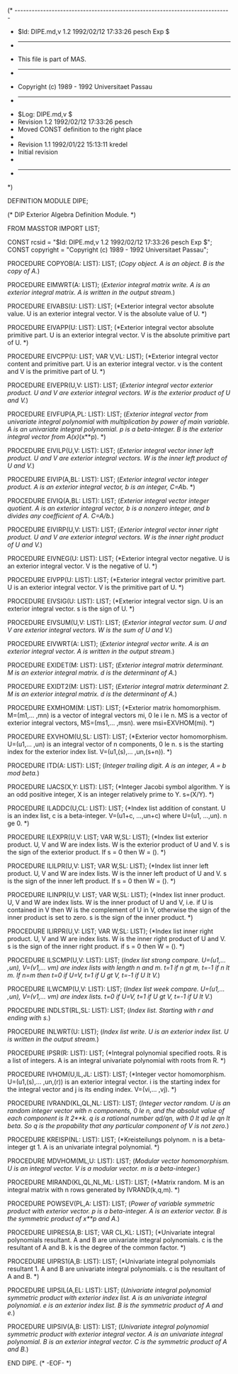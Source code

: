 (* ----------------------------------------------------------------------------
 * $Id: DIPE.md,v 1.2 1992/02/12 17:33:26 pesch Exp $
 * ----------------------------------------------------------------------------
 * This file is part of MAS.
 * ----------------------------------------------------------------------------
 * Copyright (c) 1989 - 1992 Universitaet Passau
 * ----------------------------------------------------------------------------
 * $Log: DIPE.md,v $
 * Revision 1.2  1992/02/12  17:33:26  pesch
 * Moved CONST definition to the right place
 *
 * Revision 1.1  1992/01/22  15:13:11  kredel
 * Initial revision
 *
 * ----------------------------------------------------------------------------
 *)

DEFINITION MODULE DIPE;

(* DIP Exterior Algebra Definition Module. *)



FROM MASSTOR IMPORT LIST;

CONST rcsid = "$Id: DIPE.md,v 1.2 1992/02/12 17:33:26 pesch Exp $";
CONST copyright = "Copyright (c) 1989 - 1992 Universitaet Passau";



PROCEDURE COPYOB(A: LIST): LIST; 
(*Copy object. A is an object. B is the copy of A.*)


PROCEDURE EIMWRT(A: LIST); 
(*Exterior integral matrix write. A is an exterior
integral matrix. A is written in the output stream.*)


PROCEDURE EIVABS(U: LIST): LIST; 
(*Exterior integral vector absolute value. U is an
exterior integral vector. V is the absolute value of U. *)


PROCEDURE EIVAPP(U: LIST): LIST; 
(*Exterior integral vector absolute primitive part. U is an
exterior integral vector. V is the absolute primitive part of U. *)


PROCEDURE EIVCPP(U: LIST;  VAR V,VL: LIST); 
(*Exterior integral vector content and primitive part.
U is an exterior integral vector. v is the content and
V is the primitive part of U. *)


PROCEDURE EIVEPR(U,V: LIST): LIST; 
(*Exterior integral vector exterior product. U and V are exterior
integral vectors. W is the exterior product of U and V.*)


PROCEDURE EIVFUP(A,PL: LIST): LIST; 
(*Exterior integral vector from univariate integral polynomial
with multiplication by power of main variable. A is an
univariate integral polynomial. p is a beta-integer. B is the
exterior integral vector from A(x)*(x**p). *)


PROCEDURE EIVILP(U,V: LIST): LIST; 
(*Exterior integral vector inner left product. U and V are
exterior integral vectors. W is the inner left
product of U and V.*)


PROCEDURE EIVIP(A,BL: LIST): LIST; 
(*Exterior integral vector integer product. A is an
exterior integral vector, b is an integer, C=A*b. *)


PROCEDURE EIVIQ(A,BL: LIST): LIST; 
(*Exterior integral vector integer quotient. A is an
exterior integral vector, b is a nonzero integer,
and b divides any coefficient of A. C=A/b.*)


PROCEDURE EIVIRP(U,V: LIST): LIST; 
(*Exterior integral vector inner right product. U and V are
exterior integral vectors. W is the inner right
product of U and V.*)


PROCEDURE EIVNEG(U: LIST): LIST; 
(*Exterior integral vector negative. U is an exterior
integral vector. V is the negative of U. *)


PROCEDURE EIVPP(U: LIST): LIST; 
(*Exterior integral vector primitive part. U is an
exterior integral vector. V is the primitive part of U. *)


PROCEDURE EIVSIG(U: LIST): LIST; 
(*Exterior integral vector sign. U is an exterior
integral vector. s is the sign of U. *)


PROCEDURE EIVSUM(U,V: LIST): LIST; 
(*Exterior integral vector sum. U and V are exterior
integral vectors. W is the sum of U and V.*)


PROCEDURE EIVWRT(A: LIST); 
(*Exterior integral vector write. A is an exterior
integral vector. A is written in the output stream.*)


PROCEDURE EXIDET(M: LIST): LIST; 
(*Exterior integral matrix determinant. M is an exterior integral
matrix. d is the determinant of A.*)


PROCEDURE EXIDT2(M: LIST): LIST; 
(*Exterior integral matrix determinant 2. M is an exterior integral
matrix. d is the determinant of A.*)


PROCEDURE EXMHOM(M: LIST): LIST; 
(*Exterior matrix homomorphism. M=(m1,... ,mn) is a
vector of integral vectors mi, 0 le i le n. MS is a
vector of exterior integral vectors, MS=(ms1,... ,msn).
were msi=EXVHOM(mi). *)


PROCEDURE EXVHOM(U,SL: LIST): LIST; 
(*Exterior vector homomorphism. U=(u1,... ,un) is an
integral vector of n components, 0 le n. s is the
starting index for the exterior index list.
V=(u1,(s),... ,un,(s+n)).  *)


PROCEDURE ITD(A: LIST): LIST; 
(*Integer trailing digit. A is an integer,
A = b mod beta.*)


PROCEDURE IJACS(X,Y: LIST): LIST; 
(*Integer Jacobi symbol algorithm. Y is an odd
positive integer, X is an integer relatively prime
to Y. s=(X/Y). *)


PROCEDURE ILADDC(U,CL: LIST): LIST; 
(*Index list addition of constant. U is an index list, c is
a beta-integer. V=(u1+c, ...,un+c) where U=(u1, ...,un). 
n ge 0. *)


PROCEDURE ILEXPR(U,V: LIST;  VAR W,SL: LIST); 
(*Index list exterior product. U, V and W are index lists.
W is the exterior product of U and V. s is the sign
of the exterior product. If s = 0 then W = ().  *)


PROCEDURE ILILPR(U,V: LIST;  VAR W,SL: LIST); 
(*Index list inner left product. U, V and W are index lists.
W is the inner left product of U and V. s is the sign
of the inner left product. If s = 0 then W = ().  *)


PROCEDURE ILINPR(U,V: LIST;  VAR W,SL: LIST); 
(*Index list inner product. U, V and W are index lists. W
is the inner product of U and V, i.e. if U is contained
in V then W is the complement of U in V, otherwise the sign
of the inner product is set to zero. s is the sign of
the inner product. *)


PROCEDURE ILIRPR(U,V: LIST;  VAR W,SL: LIST); 
(*Index list inner right product. U, V and W are index lists.
W is the inner right product of U and V. s is the sign
of the inner right product. if s = 0 then W = ().  *)


PROCEDURE ILSCMP(U,V: LIST): LIST; 
(*Index list strong compare. U=(u1,... ,un), V=(v1,... vm)
are index lists with length n and m. t=1 if n gt m,
t=-1 if n lt m. If n=m then t=0 if U=V,
t=1 if U gt V, t=-1 if U lt V.*)


PROCEDURE ILWCMP(U,V: LIST): LIST; 
(*Index list week compare. U=(u1,... ,un), V=(v1,... vm) are
index lists. t=0 if U=V, t=1 if U gt V, t=-1 if U lt V.*)


PROCEDURE INDLST(RL,SL: LIST): LIST; 
(*Index list. Starting with r and ending with s.*)


PROCEDURE INLWRT(U: LIST); 
(*Index list write. U is an exterior index list.
U is written in the output stream.*)


PROCEDURE IPSR(R: LIST): LIST; 
(*Integral polynomial specified roots. R is a list of integers.
A is an integral univariate polynomial with roots from R. *)


PROCEDURE IVHOM(U,IL,JL: LIST): LIST; 
(*Integer vector homomorphism. U=(u1,(s),... ,un,(r))
is an exterior integral vector. i is the starting index
for the integral vector and j is its ending index.
V=(vi,... ,vj). *)


PROCEDURE IVRAND(KL,QL,NL: LIST): LIST; 
(*Integer vector random. U is an random integer vector with
n components, 0 le n, and the absolut value of each
component is lt 2**k. q is a rational number qd/qn,
with 0 lt qd le qn lt beta. So q is the propability
that any particular component of V is not zero.*)


PROCEDURE KREISP(NL: LIST): LIST; 
(*Kreisteilungs polynom. n is a beta-integer gt 1.
A is an univariate integral polynomial. *)


PROCEDURE MDVHOM(ML,U: LIST): LIST; 
(*Modular vector homomorphism. U is an integral vector.
V is a modular vector. m is a beta-integer.*)


PROCEDURE MIRAND(KL,QL,NL,ML: LIST): LIST; 
(*Matrix random. M is an integral matrix with n rows generated 
by IVRAND(k,q,m). *)


PROCEDURE POWSEV(PL,A: LIST): LIST; 
(*Power of variable symmetric product with exterior vector.
p is a beta-integer. A is an exterior vector. B is the
symmetric product of x**p and A.*)


PROCEDURE UIPRES(A,B: LIST;  VAR CL,KL: LIST); 
(*Univariate integral polynomials resultant. A and B are
univariate integral polynomials. c is the resultant of
A and B. k is the degree of the common factor. *)


PROCEDURE UIPRS1(A,B: LIST): LIST; 
(*Univariate integral polynomials resultant 1. A and B are
univariate integral polynomials. c is the resultant of
A and B. *)


PROCEDURE UIPSIL(A,EL: LIST): LIST; 
(*Univariate integral polynomial symmetric product with exterior index list. 
A is an univariate integral polynomial. e is an exterior index 
list. B is the symmetric product of A and e.*)


PROCEDURE UIPSIV(A,B: LIST): LIST; 
(*Univariate integral polynomial symmetric product with exterior integral vector. 
A is an univariate integral polynomial. B is an exterior integral 
vector. C is the symmetric product of A and B.*)


END DIPE.
(* -EOF- *)
